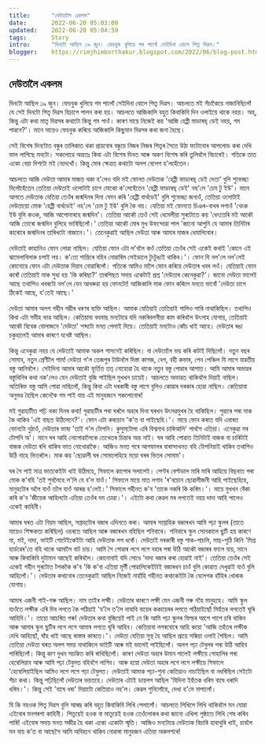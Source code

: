 ```yaml
---
title:		"দেউতালৈ একলম"
date:		2022-06-20 05:03:00
updated:	2022-06-20 05:04:59
tags: 	    Story
intro:      "দিনটো আছিল ১৯ জুন। ফেচবুক খুলিয়ে গম পালোঁ সেইদিনা বোলে পিতৃ দিৱস।"
blogger:	https://rimjhimborthakur.blogspot.com/2022/06/blog-post.html
---
```


## দেউতালৈ একলম

দিনটো আছিল ১৯ জুন। ফেচবুক খুলিয়ে গম পালোঁ সেইদিনা বোলে পিতৃ দিৱস। আচলতে মই সঁচাকৈয়ে নাজানিছিলোঁ যে সেই দিনটো পিতৃ দিৱস হিচাপে পালন কৰা হয়। আচলতে আজিকালি বহুত কিবাকিবি দিন ওলাইয়ে থাকে নহয়। অহ্, কিন্তু এটা কথা মাতৃ দিৱসৰ কথাটো কিন্তু গম পাওঁ। কাৰণ মায়ে নিজেই কয় 'আজি হেপ্পী মাডাৰছ্ ডেই নহয়, গম পাৱনে?'। মানে মায়েও ফেচবুক কৰিয়ে আজিকালি কিছুমান দিৱসৰ কথা জনা হৈছে।

সেই বিশেষ দিনটোত বন্ধুৰ তালিকাত থকা প্ৰায়বোৰ বন্ধুয়ে নিজৰ নিজৰ পিতৃৰ সৈতে উঠা ফটোবোৰ আপলোড কৰা দেখি ভাল লাগিছে মনটো। সকলোৱে অন্ততঃ কিবা এটা বিশেষ দিনত আৰু অকণ বিশেষ কৰি তুলিবলৈ বিচাৰেই। গতিকে তাত একো বেয়া দিশটো মই নেদেখোঁ। কিন্তু মোৰ ক্ষেত্ৰত কথাটো অলপ বেলেগ হ'লহেঁতেন। 

আচলতে আজি দেউতা আমাৰ মাজত থকা হ'লেও যদি মই ফোনত দেউতাক 'হেপ্পী ফাডাৰছ্ ডেই দেতা' বুলি শুভেচ্ছা দিলোঁহেঁতেন তেতিয়া দেউতাই ওলোটাই চাগে মোকো ক'লেহেঁতেন 'হেপ্পী ফাডাৰছ্ ডেই' নহ'লে 'চেম টু ইউ'। মানে আগতে দেউতাক যেতিয়া তেওঁৰ জন্মদিনৰ দিনা ফোন কৰি 'হেপ্পী বাৰ্থডেই' বুলি শুভেচ্ছা জনাওঁ, তেতিয়া ওলোটাই দেউতায়ো মোক 'হেপ্পী বাৰ্থডেই' নহ'লে 'চেম টু ইউ' বুলি কৈ থয়। যেতিয়া মই ফোনতে চিঞৰ-বাখৰ লগাওঁ 'থেংক ইউ বুলি কওক, আজি আপোনাৰহে জন্মদিন'। তেতিয়া আকৌ তেওঁ সেই ধেমেলীয়া সুৰটোতে কয় 'ধেৎতেৰি মই আকৌ আজি তোৰো জন্মদিন বুলিহে ভাবিছিলোঁ।' তেতিয়া আকৌ মোৰ মুখ উফন্দোৱা পাল 'জানো আপুনি যে আমাৰ তিনিটাৰ কাৰোৰে জন্মদিনৰ তাৰিখটো নাজানে।'। তেনেকুৱাই আছিল দেউতা আৰু আমাৰ মাজৰ ধেমালিবোৰ।

দেউতাই কাহানিও ফোন লোৱা নাছিল। যেতিয়া ফোন এটা ল'বলৈ কওঁ তেতিয়া তেওঁৰ সেই একেই কথাই 'কোনে এই ঝামেলাবিলাক চপাই লয়। ক'তো শান্তিৰে বহিব নোৱাৰিম সেইডালে টুংটুঙাই থাকিব।'। ফোন যি নল'লে নল'লেই কোনোৱে ফোন এটা দেউতাক দিয়াব নোৱাৰিলোঁ। গতিকে আমিও মালৈ ফোন কৰিয়ে দেউতাৰ খবৰ লওঁ। যেতিয়াই ফোন কৰোঁ তেতিয়াই মাক সুধা হয় 'কি কৰিছা?' তাৰপিছত সদায় একেটাই প্ৰশ্ন 'দেউতাৰ কেনেকুৱা?'। জানো দেউতা ভালেই আছে তথাপিও খবৰটো নল'লে যেন আধৰুৱা হয় ফোনটো! আজিকালি মাক ফোন কৰিলে মনতে ভাবোঁ 'দেউতা চাগে ঠিকেই আছে, য'তেই আছে।'

দেউতা আমাৰ অলপ গহীন গম্ভীৰ ধৰণৰ ব্যক্তি আছিল। আমাক যেতিয়াই তেতিয়াই গালিও পাৰি নাথাকিছিল। তথাপিও কিবা এটা সমীহ ভাৱ আছিল। কেতিয়াবা বদমাছ মনটোৱে যদি নকৰিবলগীয়া কাম কৰিবলৈ উৎসাহ যোগায়, তেতিয়াই আকৌ বিবেক বোলাজনে 'দেউতা' শব্দটো মনত পেলাই দিয়ে। তেতিয়াই মনটোও কোঁচ খাই আহে। দেউতাৰ ৰঙা চকুহালেই আমাৰ কাৰণে যথেষ্ট আছিল।

কিন্তু এনেকুৱা নহয় যে দেউতাই আমাক অকল শাসনেই কৰিছিল। বা দেউতালৈ ভয় কৰি কটাই দিছিলোঁ। নতুন বছৰ সোমাব, নতুন শ্ৰেণীলৈ পাম! দেউতা গ'ল তেজপুৰ টাউনলৈ দিস্তা কাগজ, বেগ, বহী কভাৰ, পেন পেঞ্চিল যি লাগে যাৱতীয় বস্তু আনিবলৈ। সেইদিনা আমাৰ আকৌ ফূৰ্তিত তত্ নোহোৱা হৈ থাকে নতুন বস্তু পোৱাৰ আশাত। আমি আমাৰ অভাৱৰ বস্তুখিনিৰ কথা নক'লেও যেন দেউতাই বুজি পাইছিল মুখখন চায়েই। আচলতে অভাৱত থাকিবলৈ দিয়াই নাছিল। অতিৰিক্ত বস্তু আমি পোৱা নাছিলোঁ, কিন্তু কিবা এটা দৰকাৰী বস্তু লাগে বুলিও কোৱাৰ দৰকাৰ হোৱা নাছিল। কেতিয়াবা অনুভৱ হৈছিল কেনেকৈ গম পাই যায় এই মানুহজনে সকলোবোৰ!

মই গুৱাহাটীত পঢ়ি থকা দিনৰ কথা! গুৱাহাটীৰ পৰা ঘৰলৈ অহাৰ দিনা ঘৰখন উৎসৱমুখৰ হৈ থাকিছিল। পুৱাৰে পৰা মাক কৈ থাকিব 'এই বাছত উঠিলেনে?'। ফোন এটা কৰচোন 'ক'ত বা পাইছেহি।'। মায়ে ফোন কৰাত যদি এবাৰত ফোনটো নুঠাওঁ, দেউতাৰ ভাষ্য 'তাই গ'ল টোপনি। কুসুমটোলা এৰি বিশ্বনাথ চাৰিআলি' পাবগৈ এতিয়া। এনেকুৱা মৰ টোপনি অ'। মানে ঘৰ আহি নোপোৱালৈকে তেখেতৰ চিন্তাৰ অন্ত নাই। ঘৰ আহি পোৱাত তিনিটাই বাজক বা চাৰিটাই বাজক দেউতা ৰখি থাকিব ভাত নোখোৱাকৈ। আজিও মনত পৰে আগফালৰ বাৰান্দাখনত বহি টোপনিয়াই থাকিব তথাপিও উঠি নাহে ভিতৰলৈ। মাক কয় 'ছোৱালী ঘৰ সোমালেহিহে ময়ো ঘৰৰ ভিতৰ সোমাম'।

ঘৰ গৈ পাই মাত্ৰ ভাতকেইটা খাই উঠিমহে, সিফালে কাপোৰ সলালেই। পেণ্টৰ বেল্টডাল মাৰি মাৰি আহিয়ে বিছনাত পৰা মোক ক'বহি 'তই শুবলৈহে ল'লি যে ব'ল যাওঁ।' সিফালে মায়ে মাত লগাব 'ৰ'বচোন ছোৱালীজনী আহি পাইছেহিহে, মানুহটোৰ অলৈ যাওঁ তলৈ যাওঁ আৰম্ভ হ'লেই।' সিফালে গহীনত ক'ব 'তাকে নকৰি কি কৰিম।'। মায়ে মুখখন বেঁকা কৰি ক'ব 'জীয়েক আহিলটো এতিয়া তেওঁৰ দম চোৱা।'। এইটো কথা কেৱল মৰ লগতেই নহয় দাদা আহি পালেও একেই কাহিনী।

আমাৰ ঘৰত এটা নিয়ম আছিল, সপ্তাহটোৰ বজাৰ এদিনতে কৰা। আমাৰ সাপ্তাহিক বজাৰখন আমি পঢ়া স্কুলৰ (তাতে মায়েও শিক্ষকতা কৰিছিল) ওচৰতে আছিল আৰু বজাৰখন বহিছিল শনিবাৰে। শনিবাৰে স্কুল সোনকালে ছুটি হয় কাৰণে মা, মই, দাদা, ভাইটি গোটেইকেইটা আহি দেউতাক লগ ধৰোঁ। দেউতাই দৰকাৰী বস্তু শাক-পাচলি, মাছ-পুঠি কিনি 'মিশ্ৰ হাৰ্ডৱেৰ'তে বহি থাকে আমালৈ বাট চায়। আমি গৈ পোৱাৰ লগে লগে বহাৰ পৰা উঠি আকৌ বজাৰৰ ফালে যায়, মানে আৰু কিবাকিবি দুটামান আছেই কৰিবলৈ। কোনোবাই যদি সোধে 'দাদা বজাৰ কৰা হোৱাই নাই'। তেতিয়া তেওঁৰ সেই একেই গহীন সুৰটোত  টপককৈ ক'ব 'কি ক'বা এতিয়া মূৰ্গী পোৱালিকেইটাই বজাৰখন চাওঁ বুলি কোৱাত দেখুৱাই যাওঁ বুলি আহিলোঁ।'। দেউতাৰ কথাবোৰ তেনেকুৱাই আছিল নিজেই নাহাঁহি গহীনত কথাকেইটা কৈ বেলেগক হাঁহিৰ খোৰাক যোগায়। 

আমাৰ এজনী গাই-গৰু আছিল। নাম তাইৰ লক্ষী। দেউতাৰ কাৰণে লক্ষী যেন এজনী গৰু নহৈ মানুহহে। আমি স্কুল যাওঁতে লক্ষীক এৰি দিব লগতে কৈ পঠিয়াই 'য'লৈ ত'লৈ নাযাবি বায়েৰ ককায়েৰৰ লগতে পঠিয়াইছোঁ সিহঁতৰ লগতেই ঘূৰি আহিবি।'। তায়ো আচৰিত গৰু! দেউতাৰ কথা বুজিয়েই পাই নে কি আমি পঢ়া স্কুলৰ ফিল্ডৰ আশে পাশে চৰি থাকিব আৰু আমাৰ স্কুল ছুটিৰ লগে লগে আমাৰ লগতে ঘূৰি আহিব। কেতিয়াবা লগৰবোৰে আহি কয়ো 'আজি তহঁতৰ লক্ষীক দেখি আহিছোঁ, ঘাঁহ খাই আছে ৰাস্তাৰ কাষতে।'। দেউতা যেতিয়া সুস্থ হৈ আছিল প্ৰায়ে সন্ধিয়া ওলাই গৈছিল। আমি তেতিয়া দেউতা ঘৰত অলপ সময় নাথাকিলে ভাইটি আৰু মই ভালেই পাইছিলোঁ। অলপ পঢ়া টেবুলৰ পৰা উঠি আহিব পাৰিছিলোঁ। কিন্তু কাণ দুখন সচকিত কৰি ৰাখিছিলোঁ। কাৰণ দেউতা অহাৰ উমান পালেই লক্ষীয়ে গোহালিৰ পৰা হেম্বেলিয়াব আৰু আমি পঢ়া টেবুলত বহিবগৈ লাগিব। আৰু হয়ো দেউতা অহাৰ লগে লগে লক্ষীয়ে সিফালে 'হেম্বেলিয়াইছিল আমিও লগে লগে পঢ়া টেবুলত। দেউতাই আমাক পঢ়া-শুনা কেতিয়াও নাচাইছিল বা নধৰিছিল সেইটো সঁচা কথা। কিন্তু পঢ়িছিলোঁ দেউতাৰ ভয়তহে। দেউতাৰ এটাই ডায়লগ আছিল 'যিদিনা ইহঁতক ধৰিম বাঘে ধৰাদি ধৰিম।'। কিন্তু সেই 'বাঘে ধৰা' দিয়াটো কেতিয়াও নহ'ল। কেৱল শুনিলোঁহে, দেখা হ'লে নাপালোঁ।

যি কি নহওক পিতৃ দিৱস বুলি আৰম্ভ কৰি বহুত কিবাকিবি লিখি পেলালোঁ। আচলতে লিখিলে লিখি থাকিবলৈ মন যোৱা এইবোৰ মনপৰশা কাহিনী। পিতৃয়েই হওক বা মাতৃয়েই হওক তেওঁলোকৰ কথা জানো এখিলা পৃষ্ঠাতে লিখি শেষ কৰিব পাৰি! এইবোৰ সদায় মনত সজীৱ হৈ থকা একো একোটা স্মৃতি।  আজিও মনটোৱে দেউতাক বিচাৰি হাবাথুৰি খাই, চাবলৈ মন যায় ক’ত বা আছেগৈ আমি অবিহনে থাকিব নোৱাৰা মানুহজন এতিয়া অকলশৰে!